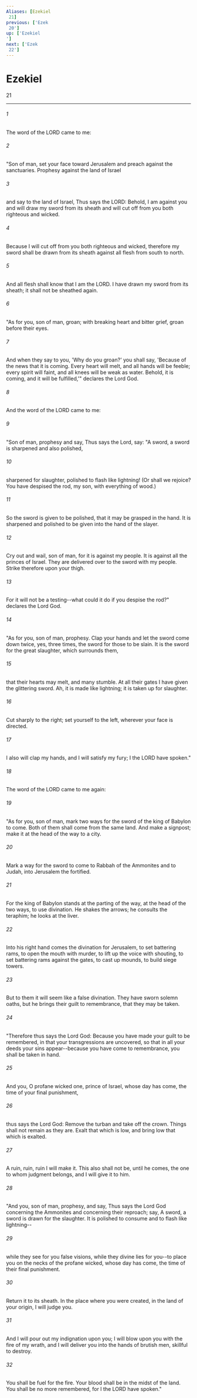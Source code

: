 ```yaml
---
Aliases: [Ezekiel 21]
previous: ['Ezek 20']
up: ['Ezekiel']
next: ['Ezek 22']
---
```

# Ezekiel 21

***
 

###### 1 
The word of the LORD came to me:  

###### 2 
"Son of man, set your face toward Jerusalem and preach against the sanctuaries. Prophesy against the land of Israel  

###### 3 
and say to the land of Israel, Thus says the LORD: Behold, I am against you and will draw my sword from its sheath and will cut off from you both righteous and wicked.  

###### 4 
Because I will cut off from you both righteous and wicked, therefore my sword shall be drawn from its sheath against all flesh from south to north.  

###### 5 
And all flesh shall know that I am the LORD. I have drawn my sword from its sheath; it shall not be sheathed again.  

###### 6 
"As for you, son of man, groan; with breaking heart and bitter grief, groan before their eyes.  

###### 7 
And when they say to you, 'Why do you groan?' you shall say, 'Because of the news that it is coming. Every heart will melt, and all hands will be feeble; every spirit will faint, and all knees will be weak as water. Behold, it is coming, and it will be fulfilled,'" declares the Lord God.  

###### 8 
And the word of the LORD came to me:  

###### 9 
"Son of man, prophesy and say, Thus says the Lord, say: "A sword, a sword is sharpened  and also polished,   

###### 10 
sharpened for slaughter,  polished to flash like lightning! (Or shall we rejoice? You have despised the rod, my son, with everything of wood.)  

###### 11 
So the sword is given to be polished, that it may be grasped in the hand. It is sharpened and polished to be given into the hand of the slayer.  

###### 12 
Cry out and wail, son of man, for it is against my people. It is against all the princes of Israel. They are delivered over to the sword with my people. Strike therefore upon your thigh.  

###### 13 
For it will not be a testing--what could it do if you despise the rod?" declares the Lord God.  

###### 14 
"As for you, son of man, prophesy. Clap your hands and let the sword come down twice, yes, three times, the sword for those to be slain. It is the sword for the great slaughter, which surrounds them,  

###### 15 
that their hearts may melt, and many stumble. At all their gates I have given the glittering sword. Ah, it is made like lightning; it is taken up for slaughter.  

###### 16 
Cut sharply to the right; set yourself to the left, wherever your face is directed.  

###### 17 
I also will clap my hands, and I will satisfy my fury; I the LORD have spoken."  

###### 18 
The word of the LORD came to me again:  

###### 19 
"As for you, son of man, mark two ways for the sword of the king of Babylon to come. Both of them shall come from the same land. And make a signpost; make it at the head of the way to a city.  

###### 20 
Mark a way for the sword to come to Rabbah of the Ammonites and to Judah, into Jerusalem the fortified.  

###### 21 
For the king of Babylon stands at the parting of the way, at the head of the two ways, to use divination. He shakes the arrows; he consults the teraphim; he looks at the liver.  

###### 22 
Into his right hand comes the divination for Jerusalem, to set battering rams, to open the mouth with murder, to lift up the voice with shouting, to set battering rams against the gates, to cast up mounds, to build siege towers.  

###### 23 
But to them it will seem like a false divination. They have sworn solemn oaths, but he brings their guilt to remembrance, that they may be taken.  

###### 24 
"Therefore thus says the Lord God: Because you have made your guilt to be remembered, in that your transgressions are uncovered, so that in all your deeds your sins appear--because you have come to remembrance, you shall be taken in hand.  

###### 25 
And you, O profane wicked one, prince of Israel, whose day has come, the time of your final punishment,  

###### 26 
thus says the Lord God: Remove the turban and take off the crown. Things shall not remain as they are. Exalt that which is low, and bring low that which is exalted.  

###### 27 
A ruin, ruin, ruin I will make it. This also shall not be, until he comes, the one to whom judgment belongs, and I will give it to him.  

###### 28 
"And you, son of man, prophesy, and say, Thus says the Lord God concerning the Ammonites and concerning their reproach; say, A sword, a sword is drawn for the slaughter. It is polished to consume and to flash like lightning--  

###### 29 
while they see for you false visions, while they divine lies for you--to place you on the necks of the profane wicked, whose day has come, the time of their final punishment.  

###### 30 
Return it to its sheath. In the place where you were created, in the land of your origin, I will judge you.  

###### 31 
And I will pour out my indignation upon you; I will blow upon you with the fire of my wrath, and I will deliver you into the hands of brutish men, skillful to destroy.  

###### 32 
You shall be fuel for the fire. Your blood shall be in the midst of the land. You shall be no more remembered, for I the LORD have spoken."
